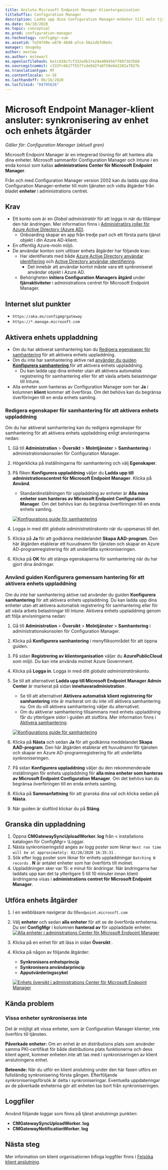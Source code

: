 ```yaml
---
title: Ansluta Microsoft Endpoint Manager-klientorganisation
titleSuffix: Configuration Manager
description: Ladda upp dina Configuration Manager-enheter till moln tjänsten och vidta åtgärder från administrations centret.
ms.date: 04/10/2020
ms.topic: conceptual
ms.prod: configuration-manager
ms.technology: configmgr-sum
ms.assetid: 7a597d9e-a878-48d0-a7ce-56a1dbfd0e5c
manager: dougeby
author: mestew
ms.author: mstewart
ms.openlocfilehash: be1c938cfcf332edb37e24e4094567f88f363560
ms.sourcegitcommit: c333fc6627f5577cde9d2fa8f59e642202a7027b
ms.translationtype: MT
ms.contentlocale: sv-SE
ms.lasthandoff: 06/16/2020
ms.locfileid: "84795626"
---
```

# <a name="microsoft-endpoint-manager-tenant-attach-device-sync-and-device-actions"></a><a name="bkmk_attach"></a>Microsoft Endpoint Manager-klient ansluter: synkronisering av enhet och enhets åtgärder
<!--3555758 live 3/4/2020-->
*Gäller för: Configuration Manager (aktuell gren)*

Microsoft Endpoint Manager är en integrerad lösning för att hantera alla dina enheter. Microsoft sammanför Configuration Manager och Intune i en enda konsol som kallas **administrations Center för Microsoft Endpoint Manager**.

Från och med Configuration Manager version 2002 kan du ladda upp dina Configuration Manager-enheter till moln tjänsten och vidta åtgärder från bladet **enheter** i administrations centret.

## <a name="prerequisites"></a>Krav

- Ett konto som är en *Global administratör* för att logga in när du tillämpar den här ändringen. Mer information finns i [Administratörs roller för Azure Active Directory (Azure AD)](https://docs.microsoft.com/azure/role-based-access-control/rbac-and-directory-admin-roles#azure-ad-administrator-roles).
   - Onboarding skapar en app från tredje part och ett första parts tjänst objekt i din Azure AD-klient.
- En offentlig Azure-moln miljö.
- De användar konton som utlöser enhets åtgärder har följande krav:
   - Har identifierats med både [Azure Active Directory användar identifiering](../core/servers/deploy/configure/about-discovery-methods.md#azureaddisc) och [Active Directory användar identifiering](../core/servers/deploy/configure/about-discovery-methods.md#bkmk_aboutUser).
      - Det innebär att användar kontot måste vara ett synkroniserat användar objekt i Azure AD.
   - Behörigheten **initiera Configuration Managers åtgärd** under **fjärraktiviteter** i administrations centret för Microsoft Endpoint Manager.


## <a name="internet-endpoints"></a>Internet slut punkter

- `https://aka.ms/configmgrgateway`
- `https://*.manage.microsoft.com` <!--7424742-->

## <a name="enable-device-upload"></a>Aktivera enhets uppladdning

- Om du har aktiverat samhantering kan du [Redigera egenskaper för samhantering](#bkmk_edit) för att aktivera enhets uppladdning.
- Om du inte har samhantering aktive rad [använder du guiden **Konfigurera samhantering** ](#bkmk_config) för att aktivera enhets uppladdning.
   - Du kan ladda upp dina enheter utan att aktivera automatisk registrering för samhantering eller för att växla arbets belastningar till Intune.
- Alla enheter som hanteras av Configuration Manager som har **Ja** i kolumnen **klient** kommer att överföras. Om det behövs kan du begränsa överföringen till en enda enhets samling.

### <a name="edit-co-management-properties-to-enable-device-upload"></a><a name="bkmk_edit"></a>Redigera egenskaper för samhantering för att aktivera enhets uppladdning

Om du har aktiverat samhantering kan du redigera egenskaper för samhantering för att aktivera enhets uppladdning enligt anvisningarna nedan:

1. Gå till **Administration** > **Översikt** > **Molntjänster** > **Samhantering** i administrationskonsolen för Configuration Manager.
1. Högerklicka på inställningarna för samhantering och välj **Egenskaper**.
1. På fliken **Konfigurera uppladdning** väljer du **Ladda upp till administrationscentret för Microsoft Endpoint Manager**. Klicka på **Använd**.
   - Standardinställningen för uppladdning av enheter är **Alla mina enheter som hanteras av Microsoft Endpoint Configuration Manager**. Om det behövs kan du begränsa överföringen till en enda enhets samling.

   [![Konfigurations guide för samhantering](./media/3555758-configure-upload.png)](./media/3555758-configure-upload.png#lightbox)
1. Logga in med ditt *globala administratörskonto* när du uppmanas till det.
1. Klicka på **Ja** för att godkänna meddelandet **Skapa AAD-program**. Den här åtgärden etablerar ett huvudnamn för tjänsten och skapar en Azure AD-programregistrering för att underlätta synkroniseringen.
1. Klicka på **OK** för att stänga egenskaperna för samhantering när du har gjort dina ändringar.


### <a name="use-the-configure-co-management-wizard-to-enable-device-upload"></a><a name="bkmk_config"></a>Använd guiden Konfigurera gemensam hantering för att aktivera enhets uppladdning
Om du inte har samhantering aktive rad använder du guiden **Konfigurera samhantering** för att aktivera enhets uppladdning. Du kan ladda upp dina enheter utan att aktivera automatisk registrering för samhantering eller för att växla arbets belastningar till Intune. Aktivera enhets uppladdning genom att följa anvisningarna nedan:

1. Gå till **Administration** > **Översikt** > **Molntjänster** > **Samhantering** i administrationskonsolen för Configuration Manager.
1. Klicka på **Konfigurera samhantering** i menyfliksområdet för att öppna guiden.
1. På sidan **Registrering av klientorganisation** väljer du **AzurePublicCloud** som miljö. Du kan inte använda molnet Azure Government.
1. Klicka på **Logga in**. Logga in med ditt *globala administratörskonto*.
1. Se till att alternativet **Ladda upp till Microsoft Endpoint Manager Admin Center** är markerat på sidan **innehavaradministration** .
   - Se till att alternativet **Aktivera automatisk klient registrering för samhantering** inte är markerat om du inte vill aktivera samhantering nu. Om du vill aktivera samhantering väljer du alternativet.
   - Om du aktiverar samhantering tillsammans med enhets uppladdning får du ytterligare sidor i guiden att slutföra. Mer information finns i [Aktivera samhantering](../comanage/how-to-enable.md).

   [![Konfigurations guide för samhantering](./media/3555758-comanagement-wizard.png)](./media/3555758-comanagement-wizard.png#lightbox)
1. Klicka på **Nästa** och sedan **Ja** för att godkänna meddelandet **Skapa AAD-program**. Den här åtgärden etablerar ett huvudnamn för tjänsten och skapar en Azure AD-programregistrering för att underlätta synkroniseringen.
1. På sidan **Konfigurera uppladdning** väljer du den rekommenderade inställningen för enhets uppladdning för **alla mina enheter som hanteras av Microsoft Endpoint Configuration Manager**. Om det behövs kan du begränsa överföringen till en enda enhets samling.
1. Klicka på **Sammanfattning** för att granska dina val och klicka sedan på **Nästa**.
1. När guiden är slutförd klickar du på **Stäng**.  


## <a name="review-your-upload"></a><a name="bkmk_review"></a>Granska din uppladdning

1. Öppna **CMGatewaySyncUploadWorker. log** från &lt; installations katalogen för ConfigMgr> \Loggar.
1. Nästa synkroniseringstid anges av logg poster som liknar `Next run time will be at approximately: 02/28/2020 16:35:31` .
1. Sök efter logg poster som liknar för enhets uppladdningar `Batching N records` . **N** är antalet enheter som har överförts till molnet. 
1. Uppladdningen sker var 15: e minut för ändringar. När ändringarna har laddats upp kan det ta ytterligare 5 till 10 minuter innan klient ändringarna visas i **administrations centret för Microsoft Endpoint Manager**.

## <a name="perform-device-actions"></a>Utföra enhets åtgärder

1. I en webbläsare navigerar du till`endpoint.microsoft.com`
1. Välj **enheter** och sedan **alla enheter** för att se de överförda enheterna. Du ser **ConfigMgr** i kolumnen **hanterad av** för uppladdade enheter.
   [![Alla enheter i administrations Center för Microsoft Endpoint Manager](./media/3555758-all-devices.png)](./media/3555758-all-devices.png#lightbox)
1. Klicka på en enhet för att läsa in sidan **Översikt** .
1. Klicka på någon av följande åtgärder:
   - **Synkronisera enhetsprincip**
   - **Synkronisera användarprincip**
   - **Apputvärderingscykel**

   [![Enhets översikt i administrations Center för Microsoft Endpoint Manager](./media/3555758-device-overview-actions.png)](./media/3555758-device-overview-actions.png#lightbox)

## <a name="known-issues"></a>Kända problem

### <a name="specific-devices-dont-synchronize"></a>Vissa enheter synkroniseras inte

<!--7099564-->
Det är möjligt att vissa enheter, som är Configuration Manager klienter, inte överförs till tjänsten.

**Påverkade enheter:** Om en enhet är en distributions plats som använder samma PKI-certifikat för både distributions plats funktionerna och dess klient agent, kommer enheten inte att tas med i synkroniseringen av klient anslutningens enhet.

**Beteende:** När du utför en klient anslutning under den här fasen utförs en fullständig synkronisering första gången. Efterföljande synkroniseringsförsök är delta i synkroniseringar. Eventuella uppdateringar av de påverkade enheterna gör att enheten tas bort från synkroniseringen.

## <a name="log-files"></a>Loggfiler
Använd följande loggar som finns på tjänst anslutnings punkten:

- **CMGatewaySyncUploadWorker. log**
- **CMGatewayNotificationWorker. log**

## <a name="next-steps"></a>Nästa steg

Mer information om klient organisationen bifoga loggfiler finns i [Felsöka klient anslutning](technical-reference.md).
